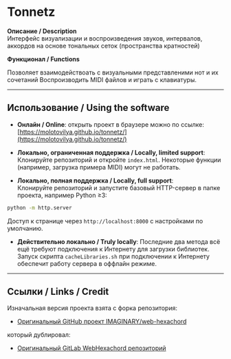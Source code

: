 # Tonnetz

**Описание / Description**  
Интерфейс визуализации и воспроизведения звуков, интервалов, аккордов
на основе тональных сеток (пространства кратностей) 

**Функционал / Functions**  

Позволяет взаимодействоать с визуальными представленими нот и их сочетаний 
Воспроизводить MIDI файлов и играть с клавиатуры.

---

## Использование / Using the software

- **Онлайн / Online**: открыть проект в браузере можно по ссылке:  
[https://molotovilya.github.io/tonnetz/](https://molotovilya.github.io/tonnetz/)

- **Локально, ограниченная поддержка / Locally, limited support**:  
Клонируйте репозиторий и откройте `index.html`. Некоторые функции (например, загрузка примера MIDI) могут не работать.  

- **Локально, полная поддержка / Locally, full support**:  
Клонируйте репозиторий и запустите базовый HTTP-сервер в папке проекта, например Python ≥3:  
```bash
python -m http.server
````

Доступ к странице через `http://localhost:8000` с настройками по умолчанию.

* **Действительно локально / Truly locally**:
  Последние два метода всё ещё требуют подключения к Интернету для загрузки библиотек. Запуск скрипта `cacheLibraries.sh` при подключении к Интернету обеспечит работу сервера в оффлайн режиме.

---

## Ссылки / Links / Credit

Изначальная версия проекта взята с форка репозитория:

* [Оригинальный GitHub проект IMAGINARY/web-hexachord](https://github.com/IMAGINARY/web-hexachord)

который дублировал:
* [Оригинальный GitLab WebHexachord репозиторий](https://gitlab.com/Guichaoua/web-hexachord)

